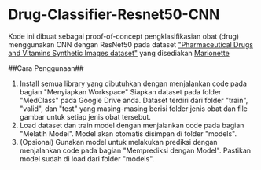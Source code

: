 # Drug-Classifier-Resnet50-CNN
Kode ini dibuat sebagai proof-of-concept pengklasifikasian obat (drug) menggunakan CNN dengan ResNet50 pada dataset ["Pharmaceutical Drugs and Vitamins Synthetic Images dataset"](https://www.kaggle.com/datasets/vencerlanz09/pharmaceutical-drugs-and-vitamins-synthetic-images) yang disediakan [Marionette](https://www.kaggle.com/vencerlanz09)

##Cara Penggunaan##
1. Install semua library yang dibutuhkan dengan menjalankan code pada bagian "Menyiapkan Workspace"
Siapkan dataset pada folder "MedClass" pada Google Drive anda. Dataset terdiri dari folder "train", "valid", dan "test" yang masing-masing berisi folder jenis obat dan file gambar untuk setiap jenis obat tersebut.
2. Load dataset dan train model dengan menjalankan code pada bagian "Melatih Model". Model akan otomatis disimpan di folder "models".
3. (Opsional) Gunakan model untuk melakukan prediksi dengan menjalankan code pada bagian "Memprediksi dengan Model". Pastikan model sudah di load dari folder "models".
